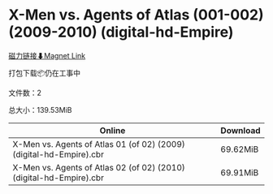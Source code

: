 # X-Men vs. Agents of Atlas (001-002) (2009-2010) (digital-hd-Empire)

[磁力链接⬇Magnet Link](magnet:?xt=urn:btih:e5380ddd643f1975c2443d96a5aaf763c1c04c04&dn=X-Men%20vs.%20Agents%20of%20Atlas%20%28001-002%29%20%282009-2010%29%20%28digital-hd-Empire%29)

打包下载📦仍在工事中

文件数：2

总大小：139.53MiB

Online | Download
--- | ---
X-Men vs. Agents of Atlas 01 (of 02) (2009) (digital-hd-Empire).cbr | 69.62MiB
X-Men vs. Agents of Atlas 02 (of 02) (2010) (digital-hd-Empire).cbr | 69.91MiB